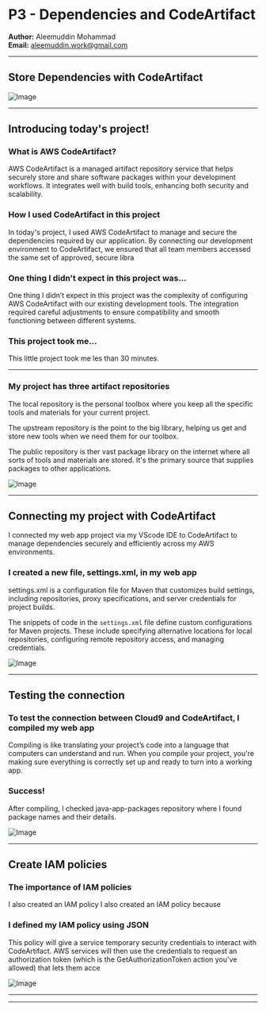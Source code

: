 
# P3 - Dependencies and CodeArtifact


**Author:** Aleemuddin Mohammad  
**Email:** aleemuddin.work@gmail.com

---

## Store Dependencies with CodeArtifact

![Image](https://github.com/alleem18/P3-Dependencies-Codeartifact/blob/main/Image.jpeg)

---

## Introducing today's project!

### What is AWS CodeArtifact?

AWS CodeArtifact is a managed artifact repository service that helps securely store and share software packages within your development workflows. It integrates well with build tools, enhancing both security and scalability.

### How I used CodeArtifact in this project

In today's project, I used AWS CodeArtifact to manage and secure the dependencies required by our application. By connecting our development environment to CodeArtifact, we ensured that all team members accessed the same set of approved, secure libra

### One thing I didn't expect in this project was...

One thing I didn’t expect in this project was the complexity of configuring AWS CodeArtifact with our existing development tools. The integration required careful adjustments to ensure compatibility and smooth functioning between different systems.

### This project took me...

This little project took me les than 30 minutes. 

---

### My project has three artifact repositories

The local repository is the personal toolbox where you keep all the specific tools and materials for your current project.

The upstream repository is the point to the big library, helping us get and store new tools when we need them for our toolbox.

The public repository is ther vast package library on the internet where all sorts of tools and materials are stored. It's the primary source that supplies packages to other applications. 

![Image](aws-devops-code-artifact_ef93d32c)

---

## Connecting my project with CodeArtifact

I connected my web app project via my VScode IDE to CodeArtifact to manage dependencies securely and efficiently across my AWS environments.

### I created a new file, settings.xml, in my web app

settings.xml is a configuration file for Maven that customizes build settings, including repositories, proxy specifications, and server credentials for project builds.

The snippets of code in the `settings.xml` file define custom configurations for Maven projects. These include specifying alternative locations for local repositories, configuring remote repository access, and managing credentials.

![Image](aws-devops-code-artifact_c17eace8)

---

## Testing the connection

### To test the connection between Cloud9 and CodeArtifact, I compiled my web app

Compiling is like translating your project’s code into a language that computers can understand and run. When you compile your project, you're making sure everything is correctly set up and ready to turn into a working app.

### Success!

After compiling, I checked java-app-packages repository where I found package names and their details. 

![Image](aws-devops-code-artifact_1d79e699)

---

## Create IAM policies

### The importance of IAM policies

I also created an IAM policy I also created an IAM policy because

### I defined my IAM policy using JSON

This policy will give a service temporary security credentials to interact with CodeArtifact. AWS services will then use the credentials to request an authorization token (which is the GetAuthorizationToken action you've allowed) that lets them acce

![Image](aws-devops-code-artifact_9b2ded4f)

---

---
